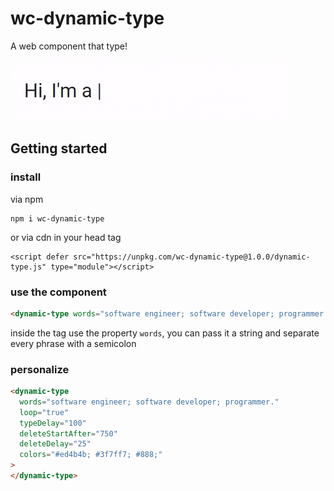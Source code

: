 # wc-dynamic-type

A web component that type!

![example](assets/example.gif)

## Getting started

### install

via npm

```
npm i wc-dynamic-type
```

or via cdn in your head tag

```
<script defer src="https://unpkg.com/wc-dynamic-type@1.0.0/dynamic-type.js" type="module"></script>
```

### use the component

```html
<dynamic-type words="software engineer; software developer; programmer."></dynamic-type>
```

inside the tag use the property `words`, you can pass it a string and separate every phrase with a semicolon

### personalize

```html
<dynamic-type
  words="software engineer; software developer; programmer."
  loop="true"
  typeDelay="100"
  deleteStartAfter="750"
  deleteDelay="25"
  colors="#ed4b4b; #3f7ff7; #888;"
>
</dynamic-type>
```
